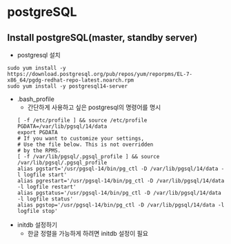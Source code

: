 # postgreSQL  
## Install postgreSQL(master, standby server)  
  - postgresql 설치
  ```shell
  sudo yum install -y https://download.postgresql.org/pub/repos/yum/reporpms/EL-7-x86_64/pgdg-redhat-repo-latest.noarch.rpm  
  sudo yum install -y postgresql14-server  
  ```
  - .bash_profile  
    - 간단하게 사용하고 싶은 postgresql의 명령어를 명시  
    ```text
    [ -f /etc/profile ] && source /etc/profile
    PGDATA=/var/lib/pgsql/14/data
    export PGDATA
    # If you want to customize your settings,
    # Use the file below. This is not overridden
    # by the RPMS.
    [ -f /var/lib/pgsql/.pgsql_profile ] && source /var/lib/pgsql/.pgsql_profile
    alias pgstart='/usr/pgsql-14/bin/pg_ctl -D /var/lib/pgsql/14/data -l logfile start'
    alias pgrestart='/usr/pgsql-14/bin/pg_ctl -D /var/lib/pgsql/14/data -l logfile restart'
    alias pgstatus='/usr/pgsql-14/bin/pg_ctl -D /var/lib/pgsql/14/data -l logfile status'
    alias pgstop='/usr/pgsql-14/bin/pg_ctl -D /var/lib/pgsql/14/data -l logfile stop'
    ```
  - initdb 설정하기  
    - 한글 정렬을 가능하게 하려면 initdb 설정이 필요  
    ```
    ```
